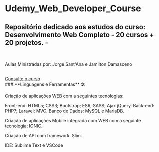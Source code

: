 # Udemy_Web_Developer_Course
<h2>Repositório dedicado aos estudos do curso: Desenvolvimento Web Completo - 20 cursos + 20 projetos. - </h2>
<br>
<p>Aulas Ministradas por: Jorge Sant'Ana e Jamilton Damasceno</p>
<br>
<a href="https://www.udemy.com/course/web-completo/">Consulte o curso</a>
<br>
### **Linguagens e Ferramentas** 🛠
<br>
<p>Criação de aplicações WEB com a seguintes tecnologias:</p>

Front-end: HTML5; CSS3; Bootstrap; ES6; SASS; Ajax jQuery.
Back-end: PHP7; Laravel; MVC.
Banco de Dados: MySQL e MariaDB.

Criação de aplicações Mobile integrada com WEB com a seguinte tecnologia:
IONIC.

Criação de API com framework:
Slim.

IDE:
Sublime Text e VSCode
